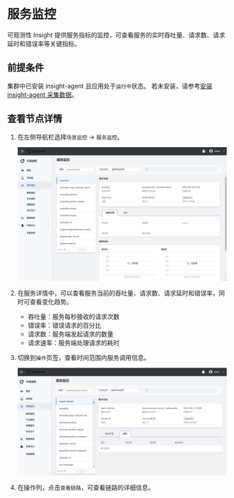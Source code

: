 # 服务监控

可观测性 Insight 提供服务指标的监控，可查看服务的实时吞吐量、请求数、请求延时和错误率等关键指标。

## 前提条件

集群中已安装 insight-agent 且应用处于`运行中`状态。
若未安装，请参考[安装 insight-agent 采集数据](../../06UserGuide/01quickstart/installagent.md)。

## 查看节点详情

1. 在左侧导航栏选择`场景监控` -> `服务监控`。

    ![服务监控](../../images/service01.png)

2. 在服务详情中，可以查看服务当前的吞吐量、请求数、请求延时和错误率，同时可查看变化趋势。

    - 吞吐量：服务每秒接收的请求次数
    - 错误率：错误请求的百分比  
    - 请求数：服务端发起请求的数量
    - 请求速率：服务端处理请求的耗时

3. 切换到`操作`页签，查看时间范围内服务调用信息。

    ![操作](../../images/service02.png)

4. 在操作列，点击`查看链路`，可查看链路的详细信息。
